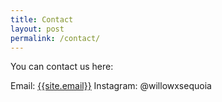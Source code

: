 ```yaml
---
title: Contact
layout: post
permalink: /contact/
---
```


You can contact us here:

Email: <a href="mailto:{{site.email}}">{{site.email}}</a>
Instagram: @willowxsequoia
